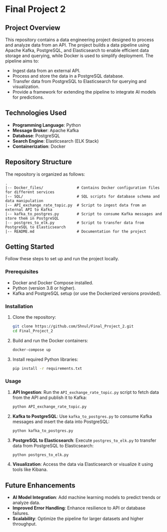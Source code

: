 # Final Project 2

## Project Overview
This repository contains a data engineering project designed to process and analyze data from an API. The project builds a data pipeline using Apache Kafka, PostgreSQL, and Elasticsearch to enable efficient data storage and querying, while Docker is used to simplify deployment. The pipeline aims to:

- Ingest data from an external API.
- Process and store the data in a PostgreSQL database.
- Transfer data from PostgreSQL to Elasticsearch for querying and visualization.
- Provide a framework for extending the pipeline to integrate AI models for predictions.

## Technologies Used
- **Programming Language**: Python
- **Message Broker**: Apache Kafka
- **Database**: PostgreSQL
- **Search Engine**: Elasticsearch (ELK Stack)
- **Containerization**: Docker

## Repository Structure
The repository is organized as follows:

```
.
|-- Docker_files/               # Contains Docker configuration files for different services
|-- SQL/                        # SQL scripts for database schema and data manipulation
|-- API_exchange_rate_topic.py  # Script to ingest data from an external API to Kafka
|-- kafka_to_postgres.py        # Script to consume Kafka messages and store them in PostgreSQL
|-- postgres_to_elk.py          # Script to transfer data from PostgreSQL to Elasticsearch
|-- README.md                   # Documentation for the project
```

## Getting Started
Follow these steps to set up and run the project locally.

### Prerequisites
- Docker and Docker Compose installed.
- Python (version 3.8 or higher).
- Kafka and PostgreSQL setup (or use the Dockerized versions provided).

### Installation
1. Clone the repository:
   ```bash
   git clone https://github.com/Shnul/Final_Project_2.git
   cd Final_Project_2
   ```
2. Build and run the Docker containers:
   ```bash
   docker-compose up
   ```
3. Install required Python libraries:
   ```bash
   pip install -r requirements.txt
   ```

### Usage
1. **API Ingestion**:
   Run the `API_exchange_rate_topic.py` script to fetch data from the API and publish it to Kafka:
   ```bash
   python API_exchange_rate_topic.py
   ```

2. **Kafka to PostgreSQL**:
   Use `kafka_to_postgres.py` to consume Kafka messages and insert the data into PostgreSQL:
   ```bash
   python kafka_to_postgres.py
   ```

3. **PostgreSQL to Elasticsearch**:
   Execute `postgres_to_elk.py` to transfer data from PostgreSQL to Elasticsearch:
   ```bash
   python postgres_to_elk.py
   ```

4. **Visualization**:
   Access the data via Elasticsearch or visualize it using tools like Kibana.

## Future Enhancements
- **AI Model Integration**: Add machine learning models to predict trends or analyze data.
- **Improved Error Handling**: Enhance resilience to API or database failures.
- **Scalability**: Optimize the pipeline for larger datasets and higher throughput.
